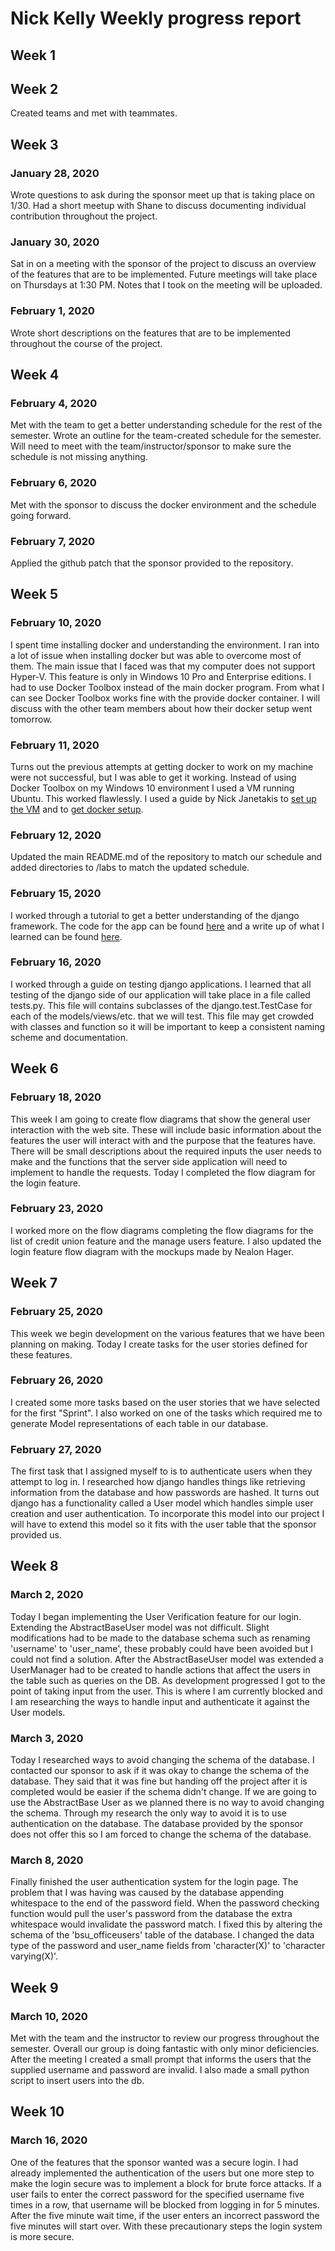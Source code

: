 # Nick Kelly Weekly progress report

## Week 1

## Week 2

Created teams and met with teammates.

## Week 3

### January 28, 2020

Wrote questions to ask during the sponsor meet up that is taking place on 1/30. Had a short meetup with Shane to discuss documenting individual contribution throughout the project.

### January 30, 2020

Sat in on a meeting with the sponsor of the project to discuss an overview of the features that are to be implemented. Future meetings will take place on Thursdays at 1:30 PM. Notes that I took on the meeting will be uploaded.

### February 1, 2020

Wrote short descriptions on the features that are to be implemented throughout the course of the project. 

## Week 4

### February 4, 2020

Met with the team to get a better understanding schedule for the rest of the semester. Wrote an outline for the team-created schedule for the semester. Will need to meet with the team/instructor/sponsor to make sure the schedule is not missing anything.

### February 6, 2020

Met with the sponsor to discuss the docker environment and the schedule going forward.

### February 7, 2020

Applied the github patch that the sponsor provided to the repository.

## Week 5

### February 10, 2020

I spent time installing docker and understanding the environment. I ran into a lot of issue when installing docker but was able to overcome most of them. The main issue that I faced was that my computer does not support Hyper-V. This feature is only in Windows 10 Pro and Enterprise editions. I had to use Docker Toolbox instead of the main docker program. From what I can see Docker Toolbox works fine with the provide docker container. I will discuss with the other team members about how their docker setup went tomorrow.

### February 11, 2020

Turns out the previous attempts at getting docker to work on my machine were not successful, but I was able to get it working. Instead of using Docker Toolbox on my Windows 10 environment I used a VM running Ubuntu. This worked flawlessly. I used a guide by Nick Janetakis to [set up the VM](https://nickjanetakis.com/blog/create-an-awesome-linux-development-environment-in-windows-with-vmware) and to [get docker setup](https://nickjanetakis.com/blog/docker-tip-73-connecting-to-a-remote-docker-daemon).

### February 12, 2020

Updated the main README.md of the repository to match our schedule and added directories to /labs to match the updated schedule.

### February 15, 2020

I worked through a tutorial to get a better understanding of the django framework. The code for the app can be found [here](../labs/docker/testDjango/) and a write up of what I learned can be found [here](../labs/docker/testDjango/README.md).

### February 16, 2020

I worked through a guide on testing django applications. I learned that all testing of the django side of our application will take place in a file called tests.py. This file will contains subclasses of the django.test.TestCase for each of the models/views/etc. that we will test. This file may get crowded with classes and function so it will be important to keep a consistent naming scheme and documentation.

## Week 6

### February 18, 2020

This week I am going to create flow diagrams that show the general user interaction with the web site. These will include basic information about the features the user will interact with and the purpose that the features have. There will be small descriptions about the required inputs the user needs to make and the functions that the server side application will need to implement to handle the requests. Today I completed the flow diagram for the login feature.

### February 23, 2020

I worked more on the flow diagrams completing the flow diagrams for the list of credit union feature and the manage users feature. I also updated the login feature flow diagram with the mockups made by Nealon Hager.


## Week 7

### February 25, 2020

This week we begin development on the various features that we have been planning on making. Today I create tasks for the user stories defined for these features.

### February 26, 2020

I created some more tasks based on the user stories that we have selected for the first "Sprint". I also worked on one of the tasks which required me to generate Model representations of each table in our database. 

### February 27, 2020

The first task that I assigned myself to is to authenticate users when they attempt to log in. I researched how django handles things like retrieving information from the database and how passwords are hashed. It turns out django has a functionality called a User model which handles simple user creation and user authentication. To incorporate this model into our project I will have to extend this model so it fits with the user table that the sponsor provided us. 


## Week 8

### March 2, 2020

Today I began implementing the User Verification feature for our login. Extending the AbstractBaseUser model was not difficult. Slight modifications had to be made to the database schema such as renaming 'username' to 'user_name', these probably could have been avoided but I could not find a solution. After the AbstractBaseUser model was extended a UserManager had to be created to handle actions that affect the users in the table such as queries on the DB. As development progressed I got to the point of taking input from the user. This is where I am currently blocked and I am researching the ways to handle input and authenticate it against the User models. 


### March 3, 2020

Today I researched ways to avoid changing the schema of the database. I contacted our sponsor to ask if it was okay to change the schema of the database. They said that it was fine but handing off the project after it is completed would be easier if the schema didn't change. If we are going to use the AbstractBase User as we planned there is no way to avoid changing the schema. Through my research the only way to avoid it is to use authentication on the database. The database provided by the sponsor does not offer this so I am forced to change the schema of the database.

### March 8, 2020

Finally finished the user authentication system for the login page. The problem that I was having was caused by the database appending whitespace to the end of the password field. When the password checking function would pull the user's password from the database the extra whitespace would invalidate the password match. I fixed this by altering the schema of the 'bsu_officeusers' table of the database. I changed the data type of the password and user_name fields from 'character(X)' to 'character varying(X)'.


## Week 9

### March 10, 2020

Met with the team and the instructor to review our progress throughout the semester. Overall our group is doing fantastic with only minor deficiencies. After the meeting I created a small prompt that informs the users that the supplied username and password are invalid. I also made a small python script to insert users into the db.

## Week 10

### March 16, 2020

One of the features that the sponsor wanted was a secure login. I had already implemented the authentication of the users but one more step to make the login secure was to implement a block for brute force attacks. If a user fails to enter the correct password for the specified username five times in a row, that username will be blocked from logging in for 5 minutes. After the five minute wait time, if the user enters an incorrect password the five minutes will start over. With these precautionary steps the login system is more secure.



